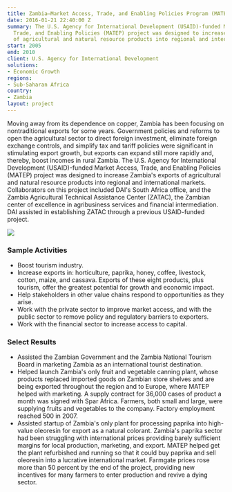 ```yaml
---
title: Zambia—Market Access, Trade, and Enabling Policies Program (MATEP)
date: 2016-01-21 22:40:00 Z
summary: The U.S. Agency for International Development (USAID)-funded Market Access,
  Trade, and Enabling Policies (MATEP) project was designed to increase Zambia's exports
  of agricultural and natural resource products into regional and international markets.
start: 2005
end: 2010
client: U.S. Agency for International Development
solutions:
- Economic Growth
regions:
- Sub-Saharan Africa
country:
- Zambia
layout: project
---
```


Moving away from its dependence on copper, Zambia has been focusing on nontraditional exports for some years. Government policies and reforms to open the agricultural sector to direct foreign investment, eliminate foreign exchange controls, and simplify tax and tariff policies were significant in stimulating export growth, but exports can expand still more rapidly and, thereby, boost incomes in rural Zambia. The U.S. Agency for International Development (USAID)-funded Market Access, Trade, and Enabling Policies (MATEP) project was designed to increase Zambia's exports of agricultural and natural resource products into regional and international markets. Collaborators on this project included DAI's South Africa office, and the Zambia Agricultural Technical Assistance Center (ZATAC), the Zambian center of excellence in agribusiness services and financial intermediation. DAI assisted in establishing ZATAC through a previous USAID-funded project.

![][1]

### Sample Activities

* Boost tourism industry.
* Increase exports in: horticulture, paprika, honey, coffee, livestock, cotton, maize, and cassava. Exports of these eight products, plus tourism, offer the greatest potential for growth and economic impact.
* Help stakeholders in other value chains respond to opportunities as they arise.
* Work with the private sector to improve market access, and with the public sector to remove policy and regulatory barriers to exporters.
* Work with the financial sector to increase access to capital.

### Select Results

* Assisted the Zambian Government and the Zambia National Tourism Board in marketing Zambia as an international tourist destination.
* Helped launch Zambia's only fruit and vegetable canning plant, whose products replaced imported goods on Zambian store shelves and are being exported throughout the region and to Europe, where MATEP helped with marketing. A supply contract for 36,000 cases of product a month was signed with Spar Africa. Farmers, both small and large, were supplying fruits and vegetables to the company. Factory employment reached 500 in 2007.
* Assisted startup of Zambia's only plant for processing paprika into high-value oleoresin for export as a natural colorant. Zambia's paprika sector had been struggling with international prices providing barely sufficient margins for local production, marketing, and export. MATEP helped get the plant refurbished and running so that it could buy paprika and sell oleoresin into a lucrative international market. Farmgate prices rose more than 50 percent by the end of the project, providing new incentives for many farmers to enter production and revive a dying sector.

[1]: https://assetify-dai.com/projects/ZambiaMATEP.jpg